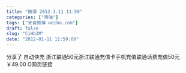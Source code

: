 ```yaml
---
title: "微博 2012.1.11 11:59"
categories: ["嘀咕"]
tags: ["来自微博 weibo.com"]
draft: false
slug: "CiHb3M"
date: "2012-01-11 11:59:00"
---
```


<p>分享了  自动快充 浙江联通50元浙江联通充值卡手机充值联通话费充值50元￥49.00 O网页链接 ​​​​</p>
